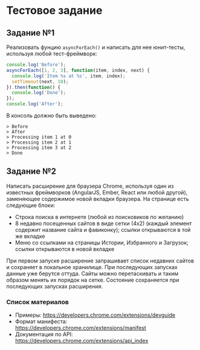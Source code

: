 # Тестовое задание

## Задание №1
Реализовать фунцию ```asyncForEach()``` и написать для нее юнит-тесты, используя любой тест-фреймворк:
```javascript
console.log('Before');
asyncForEach([1, 2, 3], function(item, index, next) {
  console.log('Item %s at %s', item, index);
  setTimeout(next, 10);
}).then(function() {
  console.log('Done');
});
console.log('After');
```
В консоль должно быть выведено:
```
> Before
> After
> Processing item 1 at 0
> Processing item 2 at 1
> Processing item 3 at 2
> Done
```

## Задание №2
Написать расширение для браузера Chrome, используя один из известных фреймворков (AngularJS, Ember, React или любой другой), заменяющее содержимое новой вкладки браузера. На странице есть следующие блоки:
  * Строка поиска в интернете (любой из поисковиков по желанию)
  * 8 недавно посещенных сайтов в виде сетки (4х2) (каждый элемент содержит название сайта и фавиконку); ссылки открываются в той же вкладке
  * Меню со ссылками на страницы Истории, Избранного и Загрузок; ссылки открываются в новой вкладке

При первом запуске расширение запрашивает список недавних сайтов и сохраняет в локальное хранилище. При последующих запусках данные уже берутся оттуда. Сайты можно перетаскивать и таким образом менять их порядок на сетке. Состояние сохраняется при последующих запусках расширения.

### Список материалов
* Примеры: https://developers.chrome.com/extensions/devguide
* Формат манифеста: https://developers.chrome.com/extensions/manifest
* Документация по API: https://developers.chrome.com/extensions/api_index
